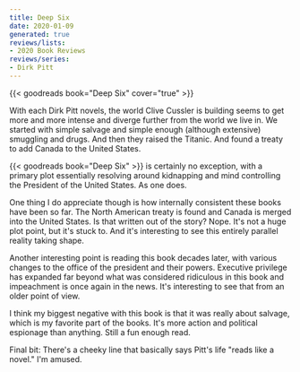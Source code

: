 ```yaml
---
title: Deep Six
date: 2020-01-09
generated: true
reviews/lists:
- 2020 Book Reviews
reviews/series:
- Dirk Pitt
---
```

{{< goodreads book="Deep Six" cover="true" >}}

With each Dirk Pitt novels, the world Clive Cussler is building seems to get more and more intense and diverge further from the world we live in. We started with simple salvage and simple enough (although extensive) smuggling and drugs. And then they raised the Titanic. And found a treaty to add Canada to the United States.  

{{< goodreads book="Deep Six" >}} is certainly no exception, with a primary plot essentially resolving around kidnapping and mind controlling the President of the United States. As one does.  

<!--more-->

One thing I do appreciate though is how internally consistent these books have been so far. The North American treaty is found and Canada is merged into the United States. Is that written out of the story? Nope. It's not a huge plot point, but it's stuck to. And it's interesting to see this entirely parallel reality taking shape.  

Another interesting point is reading this book decades later, with various changes to the office of the president and their powers. Executive privilege has expanded far beyond what was considered ridiculous in this book and impeachment is once again in the news. It's interesting to see that from an older point of view.  

I think my biggest negative with this book is that it was really about salvage, which is my favorite part of the books. It's more action and political espionage than anything. Still a fun enough read.  

Final bit: There's a cheeky line that basically says Pitt's life "reads like a novel." I'm amused.


